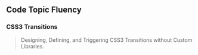 ## Code Topic Fluency 

### CSS3 Transitions
> Designing, Defining, and Triggering CSS3 Transitions without Custom Libraries.
